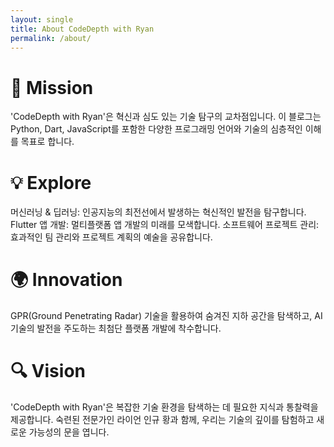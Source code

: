 ```yaml
---
layout: single
title: About CodeDepth with Ryan
permalink: /about/
---
```


# 🚀 Mission
'CodeDepth with Ryan'은 혁신과 심도 있는 기술 탐구의 교차점입니다. 이 블로그는 Python, Dart, JavaScript를 포함한 다양한 프로그래밍 언어와 기술의 심층적인 이해를 목표로 합니다.

# 💡 Explore
머신러닝 & 딥러닝: 인공지능의 최전선에서 발생하는 혁신적인 발전을 탐구합니다.
Flutter 앱 개발: 멀티플랫폼 앱 개발의 미래를 모색합니다.
소프트웨어 프로젝트 관리: 효과적인 팀 관리와 프로젝트 계획의 예술을 공유합니다.
# 🌍 Innovation
GPR(Ground Penetrating Radar) 기술을 활용하여 숨겨진 지하 공간을 탐색하고, AI 기술의 발전을 주도하는 최첨단 플랫폼 개발에 착수합니다.

# 🔍 Vision
'CodeDepth with Ryan'은 복잡한 기술 환경을 탐색하는 데 필요한 지식과 통찰력을 제공합니다. 숙련된 전문가인 라이언 인규 황과 함께, 우리는 기술의 깊이를 탐험하고 새로운 가능성의 문을 엽니다.